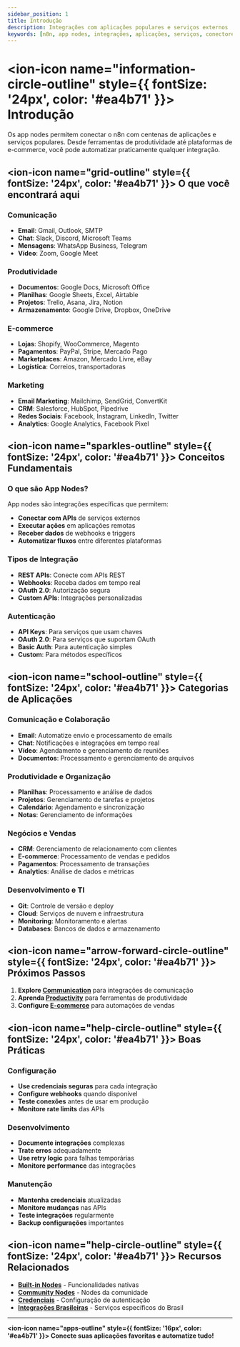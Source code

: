 ```yaml
---
sidebar_position: 1
title: Introdução
description: Integrações com aplicações populares e serviços externos
keywords: [n8n, app nodes, integrações, aplicações, serviços, conectores]
---
```


# <ion-icon name="information-circle-outline" style={{ fontSize: '24px', color: '#ea4b71' }}></ion-icon> Introdução

Os app nodes permitem conectar o n8n com centenas de aplicações e serviços populares. Desde ferramentas de produtividade até plataformas de e-commerce, você pode automatizar praticamente qualquer integração.

## <ion-icon name="grid-outline" style={{ fontSize: '24px', color: '#ea4b71' }}></ion-icon> O que você encontrará aqui

### Comunicação

- **Email**: Gmail, Outlook, SMTP
- **Chat**: Slack, Discord, Microsoft Teams
- **Mensagens**: WhatsApp Business, Telegram
- **Vídeo**: Zoom, Google Meet

### Produtividade

- **Documentos**: Google Docs, Microsoft Office
- **Planilhas**: Google Sheets, Excel, Airtable
- **Projetos**: Trello, Asana, Jira, Notion
- **Armazenamento**: Google Drive, Dropbox, OneDrive

### E-commerce

- **Lojas**: Shopify, WooCommerce, Magento
- **Pagamentos**: PayPal, Stripe, Mercado Pago
- **Marketplaces**: Amazon, Mercado Livre, eBay
- **Logística**: Correios, transportadoras

### Marketing

- **Email Marketing**: Mailchimp, SendGrid, ConvertKit
- **CRM**: Salesforce, HubSpot, Pipedrive
- **Redes Sociais**: Facebook, Instagram, LinkedIn, Twitter
- **Analytics**: Google Analytics, Facebook Pixel

## <ion-icon name="sparkles-outline" style={{ fontSize: '24px', color: '#ea4b71' }}></ion-icon> Conceitos Fundamentais

### O que são App Nodes?

App nodes são integrações específicas que permitem:

- **Conectar com APIs** de serviços externos
- **Executar ações** em aplicações remotas
- **Receber dados** de webhooks e triggers
- **Automatizar fluxos** entre diferentes plataformas

### Tipos de Integração

- **REST APIs**: Conecte com APIs REST
- **Webhooks**: Receba dados em tempo real
- **OAuth 2.0**: Autorização segura
- **Custom APIs**: Integrações personalizadas

### Autenticação

- **API Keys**: Para serviços que usam chaves
- **OAuth 2.0**: Para serviços que suportam OAuth
- **Basic Auth**: Para autenticação simples
- **Custom**: Para métodos específicos

## <ion-icon name="school-outline" style={{ fontSize: '24px', color: '#ea4b71' }}></ion-icon> Categorias de Aplicações

### Comunicação e Colaboração

- **Email**: Automatize envio e processamento de emails
- **Chat**: Notificações e integrações em tempo real
- **Vídeo**: Agendamento e gerenciamento de reuniões
- **Documentos**: Processamento e gerenciamento de arquivos

### Produtividade e Organização

- **Planilhas**: Processamento e análise de dados
- **Projetos**: Gerenciamento de tarefas e projetos
- **Calendário**: Agendamento e sincronização
- **Notas**: Gerenciamento de informações

### Negócios e Vendas

- **CRM**: Gerenciamento de relacionamento com clientes
- **E-commerce**: Processamento de vendas e pedidos
- **Pagamentos**: Processamento de transações
- **Analytics**: Análise de dados e métricas

### Desenvolvimento e TI

- **Git**: Controle de versão e deploy
- **Cloud**: Serviços de nuvem e infraestrutura
- **Monitoring**: Monitoramento e alertas
- **Databases**: Bancos de dados e armazenamento

## <ion-icon name="arrow-forward-circle-outline" style={{ fontSize: '24px', color: '#ea4b71' }}></ion-icon> Próximos Passos

1. **Explore [Communication](./communication/)** para integrações de comunicação
2. **Aprenda [Productivity](./productivity/)** para ferramentas de produtividade
3. **Configure [E-commerce](./ecommerce/)** para automações de vendas

## <ion-icon name="help-circle-outline" style={{ fontSize: '24px', color: '#ea4b71' }}></ion-icon> Boas Práticas

### Configuração

- **Use credenciais seguras** para cada integração
- **Configure webhooks** quando disponível
- **Teste conexões** antes de usar em produção
- **Monitore rate limits** das APIs

### Desenvolvimento

- **Documente integrações** complexas
- **Trate erros** adequadamente
- **Use retry logic** para falhas temporárias
- **Monitore performance** das integrações

### Manutenção

- **Mantenha credenciais** atualizadas
- **Monitore mudanças** nas APIs
- **Teste integrações** regularmente
- **Backup configurações** importantes

## <ion-icon name="help-circle-outline" style={{ fontSize: '24px', color: '#ea4b71' }}></ion-icon> Recursos Relacionados

- **[Built-in Nodes](../builtin-nodes/)** - Funcionalidades nativas
- **[Community Nodes](../community-nodes/)** - Nodes da comunidade
- **[Credenciais](../credential-nodes/)** - Configuração de autenticação
- **[Integrações Brasileiras](../../integracoes-br/)** - Serviços específicos do Brasil

---

**<ion-icon name="apps-outline" style={{ fontSize: '16px', color: '#ea4b71' }}></ion-icon> Conecte suas aplicações favoritas e automatize tudo!**
